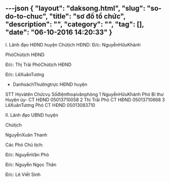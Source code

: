 ---json
{
    "layout": "daksong.html",
    "slug": "so-do-to-chuc",
    "title": "sơ đồ tổ chức",
    "description": "",
    "category": "",
    "tag": [],
    "date": "06-10-2016 14:20:33"
}
---
I. Lãnh đạo HĐND huyện
Chủtịch HĐND: Đ/c: NguyễnHữuKhánh

PhóChủtịch HĐND








Đ/c: Thị Trãi
	PhóChủtịch HĐND
 
Đ/c: LêXuânTương
- DanhsáchThườngtrực HĐND huyện 

STT	Họvàtên	Chứcvụ	Sốđiệnthoạivănphòng
1	NguyễnHữuKhánh	Phó Bí thư Huyện ủy- CT HĐND	05013710058
2	Thị Trãi	Phó CT HĐND	05013710668
3	LêXuânTương	Phó CT HĐND	05013083710
 















II. Lãnh đạo UBND huyện

Chủtịch

 

NguyễnXuân Thanh

Các Phó Chủ tịch:
 

Đ/c: NguyễnVăn Phò	 

Đ/c: Nguyễn Ngọc Thân	 

Đ/c: Lê Viết Sinh

